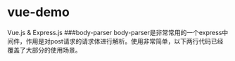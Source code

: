 # vue-demo
Vue.js & Express.js
###body-parser
body-parser是非常常用的一个express中间件，作用是对post请求的请求体进行解析。使用非常简单，以下两行代码已经覆盖了大部分的使用场景。
